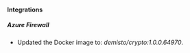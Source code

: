 #### Integrations
##### Azure Firewall
- Updated the Docker image to: *demisto/crypto:1.0.0.64970*.
